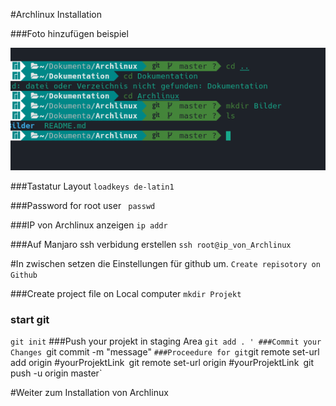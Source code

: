 #Archlinux Installation


###Foto hinzufügen beispiel

![Alt-text](Bilder/first_foto.png )


###Tastatur Layout
` loadkeys de-latin1 `

###Password for root user
` passwd`

###IP von Archlinux anzeigen
`ip addr `

###Auf Manjaro ssh verbidung erstellen
`ssh root@ip_von_Archlinux`

#In zwischen setzen die Einstellungen für github um.
`Create repisotory on Github`

###Create project file on Local computer
`mkdir Projekt` 

### start git
`git init`
###Push your projekt in staging Area
`git add . '
###Commit your Changes
`git commit -m "message" `
###Proceedure for git
`git remote set-url add origin #yourProjektLink`
`git remote set-url origin #yourProjektLink`
`git push -u origin master`

#Weiter zum Installation von Archlinux 
